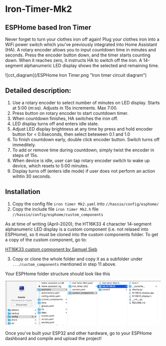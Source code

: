 # Iron-Timer-Mk2
## ESPHome based Iron Timer
Never forget to turn your clothes iron off again! Plug your clothes iron into a WiFi power switch which you've previously integrated into Home Assistant (HA). A rotary encoder allows you to input countdown time in minutes and seconds. Press the encoder button down, and the timer starts counting down. When it reaches zero, it instructs HA to switch off the iron. A 14-segment alphanumeric LED display shows the selected and remaining time.

![cct_diagram](/ESPHome Iron Timer.png "Iron timer circuit diagram")

## Detailed description:
1. Use a rotary encoder to select number of minutes on LED display. Starts at 5:00 (m:ss). Adjusts in 15s increments. Max 7:00.
2. Press button on rotary encoder to start countdown timer.
3. When countdown finishes, HA switches the iron off.
4. LED display turns off and enters idle state.
5. Adjust LED display brightness at any time by press and hold encoder button for < 0.6seconds, then select beteween 0.1 and 1.0
6. To finish countdown early, double click encoder button. Switch turns off immeditely.
7. To add or remove time during countdown, simply twist the encoder in steps of 15s.
8. When device is idle, user can tap rotary encoder switch to wake up device, which resets to 5:00 minutes.
9. Display turns off (enters idle mode) if user does not perform an action wihtin 30 seconds.

## Installation
1. Copy the config file `iron timer Mk2.yaml` into `//hassio/config/esphome/`
2. Copy the include file `iron timer Mk2.h` file  `//hassio/config/esphome/custom_components`

As at time of writing (April-2020), the HT16K33 4 character 14-segment alphanumeric LED display is a custom component (i.e. not relased into ESPHome), so it must be cloned into the custom components folder. To get a copy of the custom component, go to:

[HT16K33 custom component by Samuel Sieb](https://github.com/ssieb/custom_components/tree/master/lcd_ht16k33 "HT16K33 custom component by Samuel Sieb")

3. Copy or clone the whole folder and copy it as a subfolder under `.../custom_components` mentioned in step 11 above.

Your ESPHome folder structure should look like this

![folders](/Iron_timer_custom_components.png "ESPHome folder structure")

Once you've built your ESP32 and other hardware, go to your ESPHome dashboard and compile and upload the project!